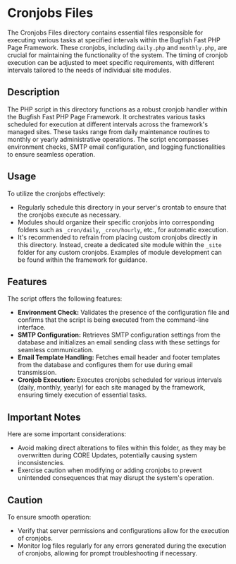 # Cronjobs Files

The Cronjobs Files directory contains essential files responsible for executing various tasks at specified intervals within the Bugfish Fast PHP Page Framework. These cronjobs, including `daily.php` and `monthly.php`, are crucial for maintaining the functionality of the system. The timing of cronjob execution can be adjusted to meet specific requirements, with different intervals tailored to the needs of individual site modules.

## Description

The PHP script in this directory functions as a robust cronjob handler within the Bugfish Fast PHP Page Framework. It orchestrates various tasks scheduled for execution at different intervals across the framework's managed sites. These tasks range from daily maintenance routines to monthly or yearly administrative operations. The script encompasses environment checks, SMTP email configuration, and logging functionalities to ensure seamless operation.

## Usage

To utilize the cronjobs effectively:

- Regularly schedule this directory in your server's crontab to ensure that the cronjobs execute as necessary.
- Modules should organize their specific cronjobs into corresponding folders such as `_cron/daily`, `_cron/hourly`, etc., for automatic execution.
- It's recommended to refrain from placing custom cronjobs directly in this directory. Instead, create a dedicated site module within the `_site` folder for any custom cronjobs. Examples of module development can be found within the framework for guidance.

## Features

The script offers the following features:

- **Environment Check:** Validates the presence of the configuration file and confirms that the script is being executed from the command-line interface.
- **SMTP Configuration:** Retrieves SMTP configuration settings from the database and initializes an email sending class with these settings for seamless communication.
- **Email Template Handling:** Fetches email header and footer templates from the database and configures them for use during email transmission.
- **Cronjob Execution:** Executes cronjobs scheduled for various intervals (daily, monthly, yearly) for each site managed by the framework, ensuring timely execution of essential tasks.

## Important Notes

Here are some important considerations:

- Avoid making direct alterations to files within this folder, as they may be overwritten during CORE Updates, potentially causing system inconsistencies.
- Exercise caution when modifying or adding cronjobs to prevent unintended consequences that may disrupt the system's operation.

## Caution

To ensure smooth operation:

- Verify that server permissions and configurations allow for the execution of cronjobs.
- Monitor log files regularly for any errors generated during the execution of cronjobs, allowing for prompt troubleshooting if necessary.